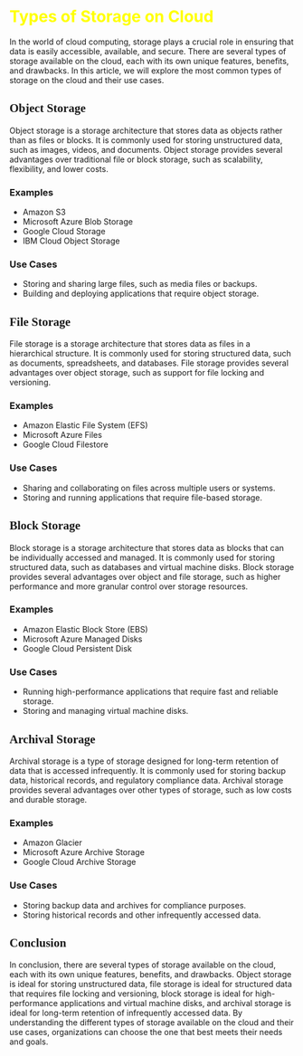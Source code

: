 # <span style="color:yellow">Types of Storage on Cloud</span>

In the world of cloud computing, storage plays a crucial role in ensuring that data is easily accessible, available, and secure. There are several types of storage available on the cloud, each with its own unique features, benefits, and drawbacks. In this article, we will explore the most common types of storage on the cloud and their use cases.

## <span style="font-family:Georgia">Object Storage</span>
Object storage is a storage architecture that stores data as objects rather than as files or blocks. It is commonly used for storing unstructured data, such as images, videos, and documents. Object storage provides several advantages over traditional file or block storage, such as scalability, flexibility, and lower costs. 

### Examples
- Amazon S3
- Microsoft Azure Blob Storage
- Google Cloud Storage
- IBM Cloud Object Storage

### Use Cases
- Storing and sharing large files, such as media files or backups.
- Building and deploying applications that require object storage.

## <span style="font-family:Georgia">File Storage</span>
File storage is a storage architecture that stores data as files in a hierarchical structure. It is commonly used for storing structured data, such as documents, spreadsheets, and databases. File storage provides several advantages over object storage, such as support for file locking and versioning.

### Examples
- Amazon Elastic File System (EFS)
- Microsoft Azure Files
- Google Cloud Filestore

### Use Cases
- Sharing and collaborating on files across multiple users or systems.
- Storing and running applications that require file-based storage.

## <span style="font-family:Georgia">Block Storage</span>
Block storage is a storage architecture that stores data as blocks that can be individually accessed and managed. It is commonly used for storing structured data, such as databases and virtual machine disks. Block storage provides several advantages over object and file storage, such as higher performance and more granular control over storage resources.

### Examples
- Amazon Elastic Block Store (EBS)
- Microsoft Azure Managed Disks
- Google Cloud Persistent Disk

### Use Cases
- Running high-performance applications that require fast and reliable storage.
- Storing and managing virtual machine disks.

## <span style="font-family:Georgia">Archival Storage</span>
Archival storage is a type of storage designed for long-term retention of data that is accessed infrequently. It is commonly used for storing backup data, historical records, and regulatory compliance data. Archival storage provides several advantages over other types of storage, such as low costs and durable storage.

### Examples
- Amazon Glacier
- Microsoft Azure Archive Storage
- Google Cloud Archive Storage

### Use Cases
- Storing backup data and archives for compliance purposes.
- Storing historical records and other infrequently accessed data.

## <span style="font-family:Georgia">Conclusion</span>
In conclusion, there are several types of storage available on the cloud, each with its own unique features, benefits, and drawbacks. Object storage is ideal for storing unstructured data, file storage is ideal for structured data that requires file locking and versioning, block storage is ideal for high-performance applications and virtual machine disks, and archival storage is ideal for long-term retention of infrequently accessed data. By understanding the different types of storage available on the cloud and their use cases, organizations can choose the one that best meets their needs and goals.
